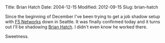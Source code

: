 Title: Brian Hatch
Date: 2004-12-15
Modified: 2012-09-15
Slug: brian-hatch

Since the beginning of December I've been trying to get a job shadow setup with <a href="http://www.f5.com/" >F5 Networks</a> down in Seattle. It was finally confirmed today and it turns out I'll be shadowing <a href="http://www.amazon.com/exec/obidos/tg/detail/-/0072127732/qid=1103150997/sr=1-1/ref=sr_1_1/002-4949831-2412045?v=glance&s=books" >Brian Hatch</a>. I didn't even know he worked there.

Sweetness.
